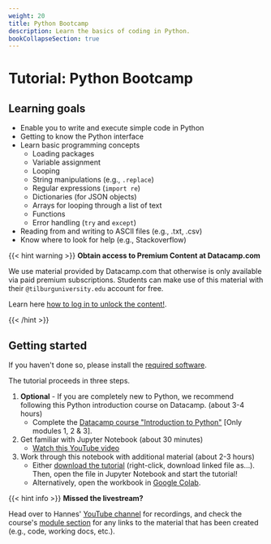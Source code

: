 ```yaml
---
weight: 20
title: Python Bootcamp
description: Learn the basics of coding in Python.
bookCollapseSection: true
---
```


# Tutorial: Python Bootcamp

## Learning goals

- Enable you to write and execute simple code in Python
- Getting to know the Python interface
- Learn basic programming concepts
  - Loading packages
  - Variable assignment
  - Looping
  - String manipulations (e.g., `.replace`)
  - Regular expressions (`import re`)
  - Dictionaries (for JSON objects)
  - Arrays for looping through a list of text
  - Functions
  - Error handling (`try` and `except`)
- Reading from and writing to ASCII files (e.g., .txt, .csv)
- Know where to look for help (e.g., Stackoverflow)

{{< hint warning >}}
__Obtain access to Premium Content at Datacamp.com__

We use material provided by Datacamp.com that otherwise is only available via paid premium subscriptions. Students can make use of this material with their `@tilburguniversity.edu` account for free.

Learn here [how to log in to unlock the content!](../../../docs/course/support/datacamp).

{{< /hint >}}

## Getting started

If you haven't done so, please install the [required software](../software).

The tutorial proceeds in three steps.

1. __Optional__ - If you are completely new to Python, we recommend following this Python introduction course on Datacamp. (about 3-4 hours)
    - Complete the [Datacamp course "Introduction to Python"](https://learn.datacamp.com/courses/intro-to-python-for-data-science) [Only modules 1, 2 & 3].
2. Get familiar with Jupyter Notebook (about 30 minutes)
    - [Watch this YouTube video](https://www.youtube.com/watch?v=HW29067qVWk)
3. Work through this notebook with additional material (about 2-3 hours)
    - Either [download the tutorial](python-bootcamp.zip) (right-click, download linked file as...). Then, open the file in Jupyter Notebook and start the tutorial!
    - Alternatively, open the workbook in [Google Colab](https://colab.research.google.com/github/hannesdatta/course-odcm/blob/master/content/docs/tutorials/pythonbootcamp/python-bootcamp.ipynb). <!-- the zip file also includes the data they need for the last few exercises -->

{{< hint info >}}
__Missed the livestream?__

Head over to Hannes' [YouTube channel](https://youtube.com/c/hannesdatta) for recordings, and check the course's [module section](../../modules/week1) for any links to the material that has been created (e.g., code, working docs, etc.).
